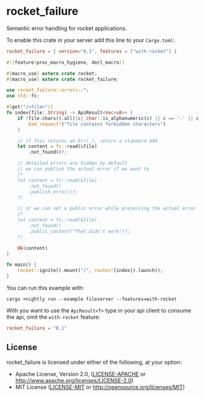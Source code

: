 # rocket_failure

Semantic error handling for rocket applications.

To enable this crate in your server add this line to your `Cargo.toml`:
```toml
rocket_failure = { version="0.1", features = ["with-rocket"] }
```

```rust
#![feature(proc_macro_hygiene, decl_macro)]

#[macro_use] extern crate rocket;
#[macro_use] extern crate rocket_failure;

use rocket_failure::errors::*;
use std::fs;

#[get("/<file>")]
fn index(file: String) -> ApiResult<Vec<u8>> {
    if !file.chars().all(|c| char::is_alphanumeric(c) || c == '-' || c == '.') {
        bad_request!("file contains forbidden characters")
    }

    // if this returns an Err(_), return a standard 404
    let content = fs::read(&file)
        .not_found()?;

    // detailed errors are hidden by default
    // we can publish the actual error if we want to
    /*
    let content = fs::read(&file)
        .not_found()
        .publish_error()?;
    */

    // or we can set a public error while preserving the actual error
    /*
    let content = fs::read(&file)
        .not_found()
        .public_context("That didn't work")?;
    */

    Ok(content)
}

fn main() {
    rocket::ignite().mount("/", routes![index]).launch();
}
```

You can run this example with:
```
cargo +nightly run --example fileserver --features=with-rocket
```

With you want to use the `ApiResult<T>` type in your api client to consume the
api, omit the `with-rocket` feature:

```toml
rocket_failure = "0.1"
```

## License

rocket_failure is licensed under either of the following, at your option:

 * Apache License, Version 2.0, ([LICENSE-APACHE](LICENSE-APACHE) or http://www.apache.org/licenses/LICENSE-2.0)
 * MIT License ([LICENSE-MIT](LICENSE-MIT) or http://opensource.org/licenses/MIT)
